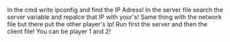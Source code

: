 In the cmd write ipconfig and find the IP Adress!
In the server file search the server variable and repalce that IP with your's!
Same thing with the network file but there put the other player's Ip!
Run first the server and then the client file!
You can be player 1 and 2!
